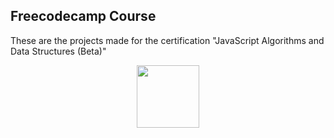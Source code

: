 <h2>Freecodecamp Course</h2>
<p>These are the projects made for the certification "JavaScript Algorithms and Data Structures (Beta)"</p>
<div id="header" align="center">
  <img src="https://media.giphy.com/media/M9gbBd9nbDrOTu1Mqx/giphy.gif" width="100"/>
</div>
